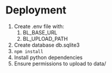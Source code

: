 # Deployment

1. Create .env file with:
    1. BL_BASE_URL
    2. BL_UPLOAD_PATH
1. Create database db.sqlite3
1. `npm install`
1. Install python dependencies
1. Ensure permissions to upload to data/